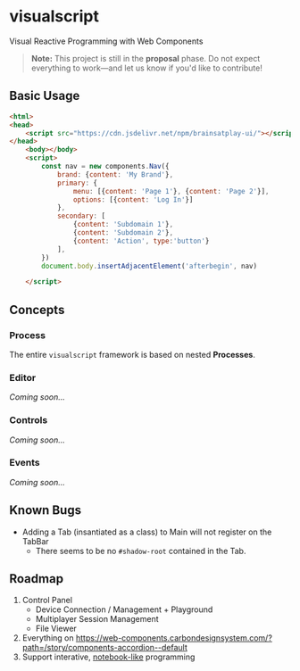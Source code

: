 # visualscript
Visual Reactive Programming with Web Components

> **Note:** This project is still in the **proposal** phase. Do not expect everything to work—and let us know if you'd like to contribute!

## Basic Usage
```html
<html>
<head>
    <script src="https://cdn.jsdelivr.net/npm/brainsatplay-ui/"></script>
</head>
    <body></body>
    <script>
        const nav = new components.Nav({
            brand: {content: 'My Brand'},
            primary: {
                menu: [{content: 'Page 1'}, {content: 'Page 2'}],
                options: [{content: 'Log In'}]
            },
            secondary: [
                {content: 'Subdomain 1'},
                {content: 'Subdomain 2'},
                {content: 'Action', type:'button'}
            ],
        })
        document.body.insertAdjacentElement('afterbegin', nav)

    </script>
```

## Concepts
### Process
The entire `visualscript` framework is based on nested **Processes**.

### Editor
*Coming soon...*

### Controls
*Coming soon...*

### Events
*Coming soon...*


## Known Bugs
- Adding a Tab (insantiated as a class) to Main will not register on the TabBar
    - There seems to be no `#shadow-root` contained in the Tab.


## Roadmap
1. Control Panel
    - Device Connection / Management + Playground
    - Multiplayer Session Management
    - File Viewer
2. Everything on https://web-components.carbondesignsystem.com/?path=/story/components-accordion--default
3. Support interative, [notebook-like](https://github.com/gzuidhof/starboard-notebook) programming



